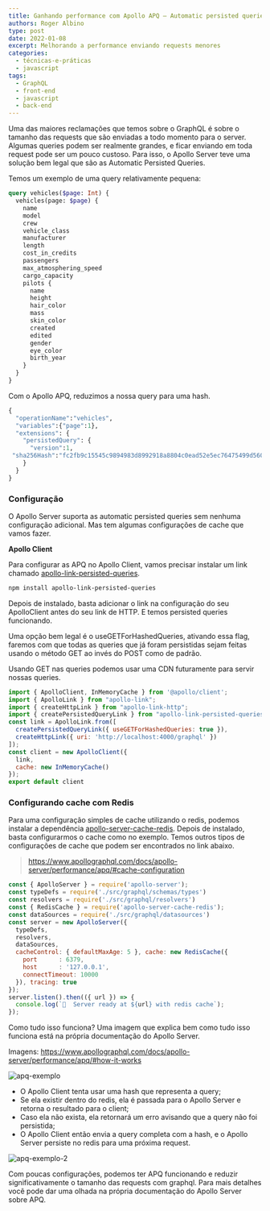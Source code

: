 ```yaml
---
title: Ganhando performance com Apollo APQ — Automatic persisted queries
authors: Roger Albino
type: post
date: 2022-01-08
excerpt: Melhorando a performance enviando requests menores
categories:
  - técnicas-e-práticas
  - javascript
tags:
  - GraphQL
  - front-end
  - javascript
  - back-end
---
```


Uma das maiores reclamações que temos sobre o GraphQL é sobre o tamanho das requests que são enviadas a todo momento para o server. Algumas queries podem ser realmente grandes, e ficar enviando em toda request pode ser um pouco custoso. Para isso, o Apollo Server teve uma solução bem legal que são as Automatic Persisted Queries.

Temos um exemplo de uma query relativamente pequena:

```graphql
query vehicles($page: Int) {
  vehicles(page: $page) {
    name
    model
    crew
    vehicle_class
    manufacturer
    length
    cost_in_credits
    passengers
    max_atmosphering_speed
    cargo_capacity
    pilots {
      name
      height
      hair_color
      mass
      skin_color
      created
      edited
      gender
      eye_color
      birth_year
    }
  }
}
```

Com o Apollo APQ, reduzimos a nossa query para uma hash.

```graphql
{
  "operationName":"vehicles",
  "variables":{"page":1},
  "extensions": {
    "persistedQuery": {
      "version":1,
 "sha256Hash":"fc2fb9c15545c9894983d8992918a8804c0ead52e5ec76475499d560a7c220f5"
    }
  }
}
```

### Configuração

O Apollo Server suporta as automatic persisted queries sem nenhuma configuração adicional. Mas tem algumas configurações de cache que vamos fazer.

**Apollo Client**

Para configurar as APQ no Apollo Client, vamos precisar instalar um link chamado [apollo-link-persisted-queries](https://github.com/apollographql/apollo-link-persisted-queries).

```bash
npm install apollo-link-persisted-queries
```

Depois de instalado, basta adicionar o link na configuração do seu ApolloClient antes do seu link de HTTP. E temos persisted queries funcionando.

Uma opção bem legal é o useGETForHashedQueries, ativando essa flag, faremos com que todas as queries que já foram persistidas sejam feitas usando o método GET ao invés do POST como de padrão.

Usando GET nas queries podemos usar uma CDN futuramente para servir nossas queries.

```js
import { ApolloClient, InMemoryCache } from '@apollo/client';
import { ApolloLink } from "apollo-link";
import { createHttpLink } from "apollo-link-http";
import { createPersistedQueryLink } from "apollo-link-persisted-queries";
const link = ApolloLink.from([
  createPersistedQueryLink({ useGETForHashedQueries: true }),
  createHttpLink({ uri: 'http://localhost:4000/graphql' })
]);
const client = new ApolloClient({
  link,
  cache: new InMemoryCache()
});
export default client
```

### Configurando cache com Redis

Para uma configuração simples de cache utilizando o redis, podemos instalar a dependência [apollo-server-cache-redis](https://www.npmjs.com/package/apollo-server-cache-redis). Depois de instalado, basta configurarmos o cache como no exemplo. Temos outros tipos de configurações de cache que podem ser encontrados no link abaixo.

> https://www.apollographql.com/docs/apollo-server/performance/apq/#cache-configuration

```js
const { ApolloServer } = require('apollo-server');
const typeDefs = require('./src/graphql/schemas/types')
const resolvers = require('./src/graphql/resolvers')
const { RedisCache } = require('apollo-server-cache-redis');
const dataSources = require('./src/graphql/datasources')
const server = new ApolloServer({
  typeDefs,
  resolvers,
  dataSources,
  cacheControl: { defaultMaxAge: 5 }, cache: new RedisCache({
    port      : 6379,
    host      : '127.0.0.1',
    connectTimeout: 10000
  }), tracing: true
});
server.listen().then(({ url }) => {
  console.log(`🚀  Server ready at ${url} with redis cache`);
});
```

Como tudo isso funciona? Uma imagem que explica bem como tudo isso funciona está na própria documentação do Apollo Server.

Imagens: https://www.apollographql.com/docs/apollo-server/performance/apq/#how-it-works

![apq-exemplo](https://user-images.githubusercontent.com/4194366/148597182-0829a21e-3618-4742-845e-05e8a6dcc4a9.png)

- O Apollo Client tenta usar uma hash que representa a query;
- Se ela existir dentro do redis, ela é passada para o Apollo Server e retorna o resultado para o client;
- Caso ela não exista, ela retornará um erro avisando que a query não foi persistida;
- O Apollo Client então envia a query completa com a hash, e o Apollo Server persiste no redis para uma próxima request.

![apq-exemplo-2](https://user-images.githubusercontent.com/4194366/148597255-02286797-a70f-4892-b693-4ffd1a6e66b4.png)

Com poucas configurações, podemos ter APQ funcionando e reduzir significativamente o tamanho das requests com graphql.
Para mais detalhes você pode dar uma olhada na própria documentação do Apollo Server sobre APQ.
